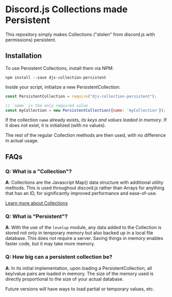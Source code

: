 # Discord.js Collections made Persistent

This repository simply makes Collections ("stolen" from discord.js with permissions) persistent.

## Installation

To use Persistent Collections, install them via NPM: 

```
npm install --save djs-collection-persistent
```

Inside your script, initialize a new PersistentCollection: 

```js
const PersistentCollection = require("djs-collection-persistent");

// `name` is the only required value
const myCollection = new PersistentCollection({name: 'myCollection'});
```

If the collection `name` already exists, *its keys and values loaded in memory*.
If it does not exist, it is initialized (with no values).

The rest of the regular Collection methods are then used, with no difference in
actual usage. 

## FAQs

### Q: What is a "Collection"?

**A**: Collections are the Javascript Map() data structure with additional utility methods.
This is used throughout discord.js rather than Arrays for anything that has an ID, 
for significantly improved performance and ease-of-use.

[Learn more about Collections](https://discord.js.org/#/docs/main/stable/class/Collection)

### Q: What is "Persistent"?

**A**: With the use of the `levelup` module, any data added to the Collection
is stored not only in temporary memory but also backed up in a local file
database. This does not require a server. Saving things in memory enables
faster code, but it may take more memory.

### Q: How big can a persistent collection be?

**A**: In its initial implementation, upon loading a PersistentCollection, all
key/value pairs are loaded in memory. The size of the memory used is directly
proportional to the size of your actual database. 

Future versions will have ways to load partial or temporary values, etc.